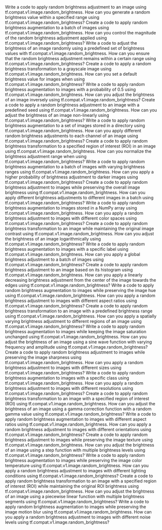 Write a code to apply random brightness adjustment to an image using tf.compat.v1.image.random_brightness.
How can you generate a random brightness value within a specified range using tf.compat.v1.image.random_brightness?
Create a code to apply random brightness augmentation to a batch of images using tf.compat.v1.image.random_brightness.
How can you control the magnitude of the random brightness adjustment applied using tf.compat.v1.image.random_brightness?
Write a code to adjust the brightness of an image randomly using a predefined set of brightness values with tf.compat.v1.image.random_brightness.
How can you ensure that the random brightness adjustment remains within a certain range using tf.compat.v1.image.random_brightness?
Create a code to apply a random brightness transformation to a grayscale image using tf.compat.v1.image.random_brightness.
How can you set a default brightness value for images when using tf.compat.v1.image.random_brightness?
Write a code to apply random brightness augmentation to images with a probability of 0.5 using tf.compat.v1.image.random_brightness.
How can you adjust the brightness of an image inversely using tf.compat.v1.image.random_brightness?
Create a code to apply a random brightness adjustment to an image with a predefined seed using tf.compat.v1.image.random_brightness.
How can you adjust the brightness of an image non-linearly using tf.compat.v1.image.random_brightness?
Write a code to apply random brightness augmentation to a set of images stored in a directory using tf.compat.v1.image.random_brightness.
How can you apply different random brightness adjustments to each channel of an image using tf.compat.v1.image.random_brightness?
Create a code to apply random brightness transformation to a specified region of interest (ROI) in an image using tf.compat.v1.image.random_brightness.
How can you normalize the brightness adjustment range when using tf.compat.v1.image.random_brightness?
Write a code to apply random brightness augmentation to a batch of images with varying brightness ranges using tf.compat.v1.image.random_brightness.
How can you apply a higher probability of brightness adjustment to darker images using tf.compat.v1.image.random_brightness?
Create a code to apply random brightness adjustment to images while preserving the overall image brightness using tf.compat.v1.image.random_brightness.
How can you apply different brightness adjustments to different images in a batch using tf.compat.v1.image.random_brightness?
Write a code to apply random brightness augmentation to images stored in a NumPy array using tf.compat.v1.image.random_brightness.
How can you apply a random brightness adjustment to images with different color spaces using tf.compat.v1.image.random_brightness?
Create a code to apply random brightness transformation to an image while maintaining the original image contrast using tf.compat.v1.image.random_brightness.
How can you adjust the brightness of an image logarithmically using tf.compat.v1.image.random_brightness?
Write a code to apply random brightness augmentation to images with a specific label using tf.compat.v1.image.random_brightness.
How can you apply a global brightness adjustment to a batch of images using tf.compat.v1.image.random_brightness?
Create a code to apply random brightness adjustment to an image based on its histogram using tf.compat.v1.image.random_brightness.
How can you apply a linearly decreasing brightness adjustment from the center of the image towards the edges using tf.compat.v1.image.random_brightness?
Write a code to apply random brightness augmentation to images while preserving the image hue using tf.compat.v1.image.random_brightness.
How can you apply a random brightness adjustment to images with different aspect ratios using tf.compat.v1.image.random_brightness?
Create a code to apply random brightness transformation to an image with a predefined brightness range using tf.compat.v1.image.random_brightness.
How can you apply a spatially varying brightness adjustment to different regions of an image using tf.compat.v1.image.random_brightness?
Write a code to apply random brightness augmentation to images while keeping the image saturation unchanged using tf.compat.v1.image.random_brightness.
How can you adjust the brightness of an image using a sine wave function with varying frequency and amplitude using tf.compat.v1.image.random_brightness?
Create a code to apply random brightness adjustment to images while preserving the image sharpness using tf.compat.v1.image.random_brightness.
How can you apply a random brightness adjustment to images with different sizes using tf.compat.v1.image.random_brightness?
Write a code to apply random brightness augmentation to images with a specific class using tf.compat.v1.image.random_brightness.
How can you apply a random brightness adjustment to images with different resolutions using tf.compat.v1.image.random_brightness?
Create a code to apply random brightness transformation to an image with a specified region of interest (ROI) using tf.compat.v1.image.random_brightness.
How can you adjust the brightness of an image using a gamma correction function with a random gamma value using tf.compat.v1.image.random_brightness?
Write a code to apply random brightness augmentation to images with different aspect ratios using tf.compat.v1.image.random_brightness.
How can you apply a random brightness adjustment to images with different orientations using tf.compat.v1.image.random_brightness?
Create a code to apply random brightness adjustment to images while preserving the image texture using tf.compat.v1.image.random_brightness.
How can you adjust the brightness of an image using a step function with multiple brightness levels using tf.compat.v1.image.random_brightness?
Write a code to apply random brightness augmentation to images while preserving the image color temperature using tf.compat.v1.image.random_brightness.
How can you apply a random brightness adjustment to images with different lighting conditions using tf.compat.v1.image.random_brightness?
Create a code to apply random brightness transformation to an image with a specified region of interest (ROI) while maintaining the original ROI brightness using tf.compat.v1.image.random_brightness.
How can you adjust the brightness of an image using a piecewise linear function with multiple brightness segments using tf.compat.v1.image.random_brightness?
Write a code to apply random brightness augmentation to images while preserving the image motion blur using tf.compat.v1.image.random_brightness.
How can you apply a random brightness adjustment to images with different noise levels using tf.compat.v1.image.random_brightness?